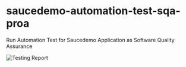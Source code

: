 # saucedemo-automation-test-sqa-proa
Run Automation Test for Saucedemo Application as Software Quality Assurance

![Testing Report]([https://example.com/logo.png](https://github.com/rohmatstar/saucedemo-automation-test-sqa-proa/blob/master/result/Saucedemo%20Automation%20Test%20Result.png?raw=true)https://github.com/rohmatstar/saucedemo-automation-test-sqa-proa/blob/master/result/Saucedemo%20Automation%20Test%20Result.png?raw=true)
